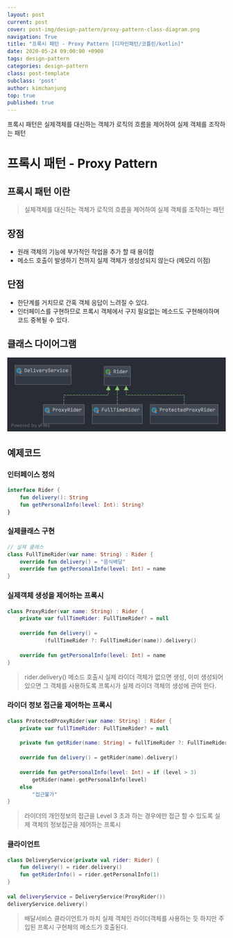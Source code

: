 ```yaml
---
layout: post
current: post
cover: post-img/design-pattern/proxy-pattern-class-diagram.png
navigation: True
title: "프록시 패턴 - Proxy Pattern [디자인패턴/코틀린/kotlin]"
date: 2020-05-24 09:00:00 +0900
tags: design-pattern
categories: design-pattern
class: post-template
subclass: 'post'
author: kimchanjung
top: true
published: true
---
```


프록시 패턴은 실제객체를 대신하는 객체가 로직의 흐름을 제어하여 실제 객체를 조작하는 패턴

# 프록시 패턴 - Proxy Pattern

## 프록시 패턴 이란
> 실제객체를 대신하는 객체가 로직의 흐름을 제어하여 실제 객체를 조작하는 패턴


## 장점
- 원래 객체의 기능에 부가적인 작업을 추가 할 때 용이함
- 메소드 호출이 발생하기 전까지 실제 객체가 생성성되지 않는다 (메모리 이점)

## 단점
- 한단계를 거치므로 간혹 객체 응답이 느려질 수 있댜.
- 인터페이스를 구현하므로 프록시 객체에서 구지 필요없는 메소드도 구현해야하며 코드 중복될 수 있다.

## 클래스 다이어그램
![class-diagram](/post-img/design-pattern/proxy-pattern-class-diagram.png)

## 예제코드
### 인터페이스 정의
```kotlin
interface Rider {
    fun delivery(): String
    fun getPersonalInfo(level: Int): String?
}
```

### 실제클래스 구현 
```kotlin
// 실제 클래스 
class FullTimeRider(var name: String) : Rider {
    override fun delivery() = "음식배달"
    override fun getPersonalInfo(level: Int) = name
}
```

### 실제객체 생성을 제어하는 프록시
```kotlin
class ProxyRider(var name: String) : Rider {
    private var fullTimeRider: FullTimeRider? = null

    override fun delivery() =
            (fullTimeRider ?: FullTimeRider(name)).delivery()

    override fun getPersonalInfo(level: Int) = name
}
```
> rider.delivery() 메소드 호출시 실제 라이더 객체가 없으면 생성, 이미 생성되어 있으면 그 객체를 사용하도록 프록시가 실제 라이더 객체의 생성에 관여 한다. 

### 라이더 정보 접근을 제어하는 프록시
```kotlin
class ProtectedProxyRider(var name: String) : Rider {
    private var fullTimeRider: FullTimeRider? = null

    private fun getRider(name: String) = fullTimeRider ?: FullTimeRider(name)

    override fun delivery() = getRider(name).delivery()

    override fun getPersonalInfo(level: Int) = if (level > 3)
        getRider(name).getPersonalInfo(level)
    else
        "접근불가"
}
```
> 라이더의 개인정보의 접근을 Level 3 초과 하는 경우에만 접근 할 수 있도록 실제 객체의 정보접근을 제어하는 프록시 

### 클라이언트
```kotlin
class DeliveryService(private val rider: Rider) {
    fun delivery() = rider.delivery()
    fun getRiderInfo() = rider.getPersonalInfo(1)
}

val deliveryService = DeliveryService(ProxyRider())
deliveryService.delivery()
```
> 배달서비스 클라이언트가 마치 실제 객체인 라이더객체를 사용하는 듯 하지만 주입된 프록시 구현체의 메소드가 호출된다.